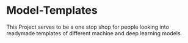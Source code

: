 # Model-Templates
This Project serves to be a one stop shop for people looking into readymade templates of different machine and deep learning models.
